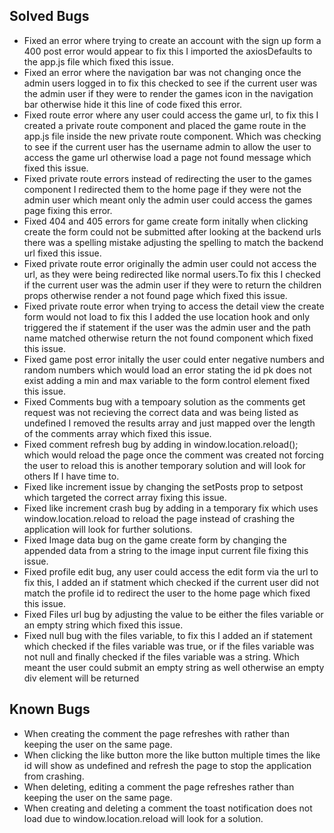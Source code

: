 ## Solved Bugs

* Fixed an error where trying to create an account with the sign up form a 400 post error would appear to fix this I imported the axiosDefaults to the app.js file which fixed this issue.
* Fixed an error where the navigation bar was not changing once the admin users logged in to fix this checked to see if the current user was the admin user if they were to render the games icon in the navigation bar otherwise hide it this line of code fixed this error.
* Fixed route error where any user could access the game url, to fix this I created a private route component and placed the game route in the app.js file inside the new private route component. Which was checking to see if the current user has the username admin to allow the user to access the game url otherwise load a page not found message which fixed this issue.
* Fixed private route errors instead of redirecting the user to the games component I redirected them to the home page if they were not the admin user which meant only the admin user could access the games page fixing this error.
* Fixed 404 and 405 errors for game create form initally when clicking create the form could not be submitted after looking at the backend urls there was a spelling mistake adjusting the spelling to match the backend url fixed this issue.
* Fixed private route error originally the admin user could not access the url, as they were being redirected like normal users.To fix this I checked if the current user was the admin user if they were to return the children props otherwise render a not found page which fixed this issue.
* Fixed private route error when trying to access the detail view the create form would not load to fix this I added the use location hook and only triggered the if statement if the user was the admin user and the path name matched otherwise return the not found component which fixed this issue.
* Fixed game post error initally the user could enter negative numbers and random numbers which would load an error stating the id pk does not exist adding a min and max variable to the form control element fixed this issue.
* Fixed Comments bug with a tempoary solution as the comments get request was not recieving the correct data and was being listed as undefined I removed the results array and just mapped over the length of the comments array which fixed this issue.
* Fixed comment refresh bug by adding in window.location.reload(); which would reload the page once the comment was created not forcing the user to reload this is another temporary solution and will look for others If I have time to.
* Fixed like increment issue by changing the setPosts prop to setpost which targeted the correct array fixing this issue.
* Fixed like increment crash bug by adding in a temporary fix which uses window.location.reload to reload the page instead of crashing the application will look for further solutions.
* Fixed Image data bug on the game create form by changing the appended data from a string to the image input current file fixing this issue.
* Fixed profile edit bug, any user could access the edit form via the url to fix this, I added an if statment which checked if the current user did not match the profile id to redirect the user to the home page which fixed this issue.
* Fixed Files url bug by adjusting the value to be either the files variable or an empty string which fixed this issue.
* Fixed null bug with the files variable, to fix this I added an if statement which checked if the files variable was true, or if the files variable was not null and finally checked if the files variable was a string. Which meant the user could submit an empty string as well otherwise an empty div element will be returned

## Known Bugs

* When creating the comment the page refreshes with rather than keeping the user on the same page.
* When clicking the like button more the like button multiple times the like id will show as undefined and refresh the page to stop the application from crashing.
* When deleting, editing a comment the page refreshes rather than keeping the user on the same page.
* When creating and deleting a comment the toast notification does not load due to window.location.reload will look for a solution.